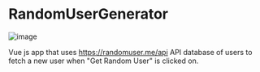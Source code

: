 # RandomUserGenerator

![image](https://user-images.githubusercontent.com/51688932/162600202-61bbd2d8-3b77-448f-a4fd-e6ac19b8bad0.png)


Vue js app that uses https://randomuser.me/api API database of users to fetch a new user when "Get Random User" is clicked on.
